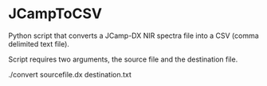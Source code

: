# JCampToCSV
Python script that converts a JCamp-DX NIR spectra file into a CSV (comma delimited text file).

Script requires two arguments, the source file and the destination file.

./convert sourcefile.dx destination.txt